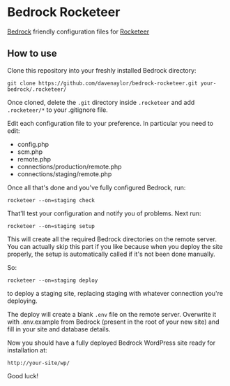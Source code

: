 # Bedrock Rocketeer

[Bedrock](https://github.com/roots/bedrock) friendly configuration files for
[Rocketeer](http://rocketeer.autopergamene.eu)

## How to use

Clone this repository into your freshly installed Bedrock directory:

`git clone https://github.com/davenaylor/bedrock-rocketeer.git
your-bedrock/.rocketeer/`

Once cloned, delete the `.git` directory inside `.rocketeer` and add
`.rocketeer/*` to your .gitignore file.

Edit each configuration file to your preference.  In particular you need to
edit:

 * config.php
 * scm.php
 * remote.php
 * connections/production/remote.php
 * connections/staging/remote.php

Once all that's done and you've fully configured Bedrock, run:

`rocketeer --on=staging check` 

That'll test your configuration and notify you of problems.  Next run:

`rocketeer --on=staging setup` 

This will create all the required Bedrock directories on the remote server.  You
can actually skip this part if you like because when you deploy the site
properly, the setup is automatically called if it's not been done manually.

So:

`rocketeer --on=staging deploy`

to deploy a staging site, replacing staging with whatever connection you're
deploying.  

The deploy will create a blank `.env` file on the remote server.  Overwrite it
with .env.example from Bedrock (present in the root of your new site) and fill
in your site and database details.

Now you should have a fully deployed Bedrock WordPress site ready for
installation at:

`http://your-site/wp/`

Good luck!



